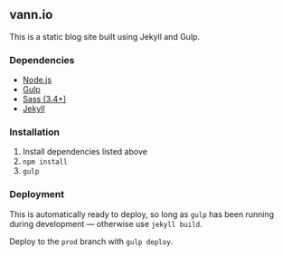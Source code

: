 ## vann.io

This is a static blog site built using Jekyll and Gulp.

### Dependencies

- [Node.js](http://nodejs.org/)
- [Gulp](http://gulpjs.com/)
- [Sass (3.4+)](http://sass-lang.com/install)
- [Jekyll](https://jekyllrb.com/)

### Installation

1. Install dependencies listed above
2. `npm install`
3. `gulp`

### Deployment

This is automatically ready to deploy, so long as `gulp` has been running during development — otherwise use `jekyll build`.

Deploy to the `prod` branch with `gulp deploy`.
